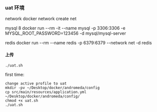### uat 环境
network
docker network create net

mysql 8
docker run --rm -it --name mysql -p 3306:3306 -e MYSQL_ROOT_PASSWORD=123456 -d mysql/mysql-server

redis
docker run --rm --name redis -p 6379:6379 --network net -d redis

#### 上传
```
./uat.sh
```
first time:
```
change active profile to uat
mkdir -pv ~/Desktop/docker/andromeda/config
cp src/main/resources/application.yml ~/Desktop/docker/andromeda/config/
chmod +x uat.sh
./uat.sh
```
